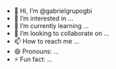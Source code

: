 - 👋 Hi, I’m @gabrielgrupogbi
- 👀 I’m interested in ...
- 🌱 I’m currently learning ...
- 💞️ I’m looking to collaborate on ...
- 📫 How to reach me ...
- 😄 Pronouns: ...
- ⚡ Fun fact: ...

<!---
gabrielgrupogbi/gabrielgrupogbi is a ✨ special ✨ repository because its `README.md` (this file) appears on your GitHub profile.
You can click the Preview link to take a look at your changes.
--->
